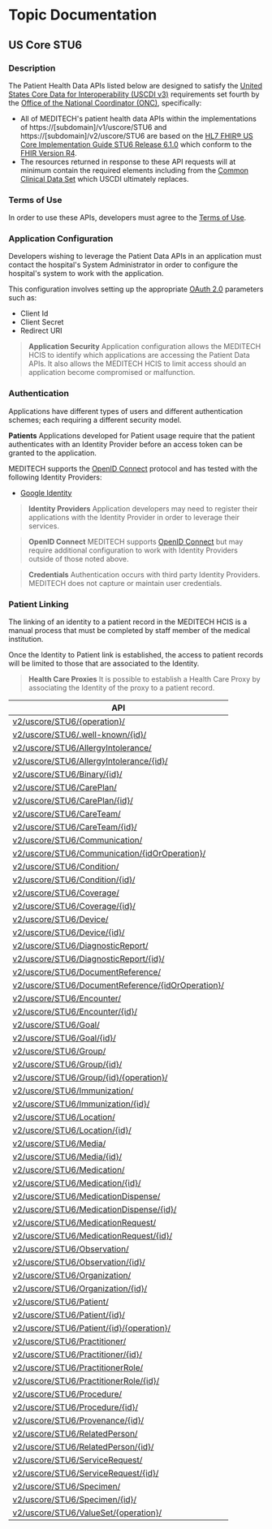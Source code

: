 <main _ngcontent-rjj-c89="" class="content-area"><router-outlet _ngcontent-rjj-c89=""></router-outlet><app-explorer _nghost-rjj-c95="" class="ng-star-inserted"><div _ngcontent-rjj-c95="" class="explorer-content-area"><div _ngcontent-rjj-c95="" class="doc-container ng-star-inserted"><div _ngcontent-rjj-c95="" class="content-area doc-area"><router-outlet _ngcontent-rjj-c95=""></router-outlet><app-topic-doc _nghost-rjj-c97="" class="ng-star-inserted"><div _ngcontent-rjj-c97="" class="ng-star-inserted"><div _ngcontent-rjj-c97="" class="clr-row"><div _ngcontent-rjj-c97="" class="clr-col-xs-12"><h1 _ngcontent-rjj-c97="">Topic Documentation</h1><h2 _ngcontent-rjj-c97="" class="doc-subheading">US Core STU6</h2></div></div><div _ngcontent-rjj-c97="" class="clr-row ng-star-inserted"><div _ngcontent-rjj-c97="" class="clr-col-xs-12"><h3 _ngcontent-rjj-c97="">Description</h3><markdown _ngcontent-rjj-c97=""><p>The Patient Health Data APIs listed below are designed to satisfy the <a href="https://www.healthit.gov/isa/united-states-core-data-interoperability-uscdi#uscdi-v3" title="United States Core Data for Interoperability (USCDI v3)">United States Core Data for Interoperability (USCDI v3)</a>
requirements set fourth by the <a href="https://www.healthit.gov/" title="Office of the National Coordinator (ONC)">Office of the National Coordinator (ONC)</a>, specifically:</p>
<ul>
<li>All of MEDITECH's patient health data APIs within the implementations of https://[subdomain]/v1/uscore/STU6 and https://[subdomain]/v2/uscore/STU6 are based on the <a href="https://hl7.org/fhir/us/core/STU6.1/index.html" title="HL7 FHIR US Core Implementation Guide">HL7 FHIR® US Core Implementation Guide STU6 Release 6.1.0</a>
which conform to the <a href="http://hl7.org/fhir/R4/index.html" title="FHIR R4">FHIR Version R4</a>.</li>
<li>The resources returned in response to these API requests will at minimum contain the required elements including from the <a href="https://www.healthit.gov/sites/default/files/topiclanding/2018-04/2015Ed_CCG_CCDS.pdf" title="Common Clinical Data Set">Common Clinical Data Set</a> which USCDI ultimately replaces.</li>
</ul>
<h3 id="terms-of-use">Terms of Use</h3>
<p>In order to use these APIs, developers must agree to the <a href="https://home.meditech.com/en/d/restapiresources/pages/apiterms.htm" title="Terms of Use">Terms of Use</a>.</p>
<h3 id="application-configuration">Application Configuration</h3>
<p>Developers wishing to leverage the Patient Data APIs in an application must contact the hospital's System Administrator in order to configure the hospital's system to work with the application.</p>
<p>This configuration involves setting up the appropriate <a href="https://oauth.net/2/" title="OAuth 2.0">OAuth 2.0</a> parameters such as:</p>
<ul>
<li>Client Id</li>
<li>Client Secret</li>
<li>Redirect URI</li>
</ul>
<blockquote>
<p><strong>Application Security</strong> Application configuration allows the MEDITECH HCIS to identify which applications are accessing the Patient Data APIs.  It also allows the MEDITECH HCIS to limit access should an application become compromised or malfunction.</p>
</blockquote>
<h3 id="authentication">Authentication</h3>
<p>Applications have different types of users and different authentication schemes; each requiring a different security model.</p>
<p><strong>Patients</strong>
Applications developed for Patient usage require that the patient authenticates with an Identity Provider before an access
token can be granted to the application.</p>
<p>MEDITECH supports the <a href="http://openid.net/connect/" title="OpenID Connect">OpenID Connect</a> protocol and has tested with the following Identity Providers:</p>
<ul>
<li><a href="https://developers.google.com/identity/protocols/OpenIDConnect" title="Google Identity">Google Identity</a></li>
</ul>
<blockquote>
<p><strong>Identity Providers</strong> Application developers may need to register their applications with the Identity Provider in order to leverage their services.</p>
</blockquote>
<blockquote>
<p><strong>OpenID Connect</strong> MEDITECH supports <a href="http://openid.net/connect/" title="OpenID Connect">OpenID Connect</a> but may require additional configuration to work with
Identity Providers outside of those noted above.</p>
</blockquote>
<blockquote>
<p><strong>Credentials</strong> Authentication occurs with third party Identity Providers. MEDITECH does not capture or maintain user credentials.</p>
</blockquote>
<h3 id="patient-linking">Patient Linking</h3>
<p>The linking of an identity to a patient record in the MEDITECH HCIS is a manual process that must be completed by staff
member of the medical institution.</p>
<p>Once the Identity to Patient link is established, the access to patient records will be limited to those that are
associated to the Identity.</p>
<blockquote>
<p><strong>Health Care Proxies</strong> It is possible to establish a Health Care Proxy by associating the Identity of the proxy to a patient record.</p>
</blockquote>
</markdown><!----></div></div><!----><div _ngcontent-rjj-c97="" class="clr-row"><div _ngcontent-rjj-c97="" class="clr-col-xs-6 ng-star-inserted"><table _ngcontent-rjj-c97="" class="table table-compact"><thead _ngcontent-rjj-c97=""><tr _ngcontent-rjj-c97=""><th _ngcontent-rjj-c97="" class="left">API</th></tr></thead><tbody _ngcontent-rjj-c97=""><tr _ngcontent-rjj-c97="" class="ng-star-inserted"><td _ngcontent-rjj-c97="" class="left"><a _ngcontent-rjj-c97="" href="/explorer/api/uscore.STU6._/2">v2/uscore/STU6/{operation}/</a></td></tr><tr _ngcontent-rjj-c97="" class="ng-star-inserted"><td _ngcontent-rjj-c97="" class="left"><a _ngcontent-rjj-c97="" href="/explorer/api/uscore.STU6.%252Ewell-known._/2">v2/uscore/STU6/.well-known/{id}/</a></td></tr><tr _ngcontent-rjj-c97="" class="ng-star-inserted"><td _ngcontent-rjj-c97="" class="left"><a _ngcontent-rjj-c97="" href="/explorer/api/uscore.STU6.AllergyIntolerance/2">v2/uscore/STU6/AllergyIntolerance/</a></td></tr><tr _ngcontent-rjj-c97="" class="ng-star-inserted"><td _ngcontent-rjj-c97="" class="left"><a _ngcontent-rjj-c97="" href="/explorer/api/uscore.STU6.AllergyIntolerance._/2">v2/uscore/STU6/AllergyIntolerance/{id}/</a></td></tr><tr _ngcontent-rjj-c97="" class="ng-star-inserted"><td _ngcontent-rjj-c97="" class="left"><a _ngcontent-rjj-c97="" href="/explorer/api/uscore.STU6.Binary._/2">v2/uscore/STU6/Binary/{id}/</a></td></tr><tr _ngcontent-rjj-c97="" class="ng-star-inserted"><td _ngcontent-rjj-c97="" class="left"><a _ngcontent-rjj-c97="" href="/explorer/api/uscore.STU6.CarePlan/2">v2/uscore/STU6/CarePlan/</a></td></tr><tr _ngcontent-rjj-c97="" class="ng-star-inserted"><td _ngcontent-rjj-c97="" class="left"><a _ngcontent-rjj-c97="" href="/explorer/api/uscore.STU6.CarePlan._/2">v2/uscore/STU6/CarePlan/{id}/</a></td></tr><tr _ngcontent-rjj-c97="" class="ng-star-inserted"><td _ngcontent-rjj-c97="" class="left"><a _ngcontent-rjj-c97="" href="/explorer/api/uscore.STU6.CareTeam/2">v2/uscore/STU6/CareTeam/</a></td></tr><tr _ngcontent-rjj-c97="" class="ng-star-inserted"><td _ngcontent-rjj-c97="" class="left"><a _ngcontent-rjj-c97="" href="/explorer/api/uscore.STU6.CareTeam._/2">v2/uscore/STU6/CareTeam/{id}/</a></td></tr><tr _ngcontent-rjj-c97="" class="ng-star-inserted"><td _ngcontent-rjj-c97="" class="left"><a _ngcontent-rjj-c97="" href="/explorer/api/uscore.STU6.Communication/2">v2/uscore/STU6/Communication/</a></td></tr><tr _ngcontent-rjj-c97="" class="ng-star-inserted"><td _ngcontent-rjj-c97="" class="left"><a _ngcontent-rjj-c97="" href="/explorer/api/uscore.STU6.Communication._/2">v2/uscore/STU6/Communication/{idOrOperation}/</a></td></tr><tr _ngcontent-rjj-c97="" class="ng-star-inserted"><td _ngcontent-rjj-c97="" class="left"><a _ngcontent-rjj-c97="" href="/explorer/api/uscore.STU6.Condition/2">v2/uscore/STU6/Condition/</a></td></tr><tr _ngcontent-rjj-c97="" class="ng-star-inserted"><td _ngcontent-rjj-c97="" class="left"><a _ngcontent-rjj-c97="" href="/explorer/api/uscore.STU6.Condition._/2">v2/uscore/STU6/Condition/{id}/</a></td></tr><tr _ngcontent-rjj-c97="" class="ng-star-inserted"><td _ngcontent-rjj-c97="" class="left"><a _ngcontent-rjj-c97="" href="/explorer/api/uscore.STU6.Coverage/2">v2/uscore/STU6/Coverage/</a></td></tr><tr _ngcontent-rjj-c97="" class="ng-star-inserted"><td _ngcontent-rjj-c97="" class="left"><a _ngcontent-rjj-c97="" href="/explorer/api/uscore.STU6.Coverage._/2">v2/uscore/STU6/Coverage/{id}/</a></td></tr><tr _ngcontent-rjj-c97="" class="ng-star-inserted"><td _ngcontent-rjj-c97="" class="left"><a _ngcontent-rjj-c97="" href="/explorer/api/uscore.STU6.Device/2">v2/uscore/STU6/Device/</a></td></tr><tr _ngcontent-rjj-c97="" class="ng-star-inserted"><td _ngcontent-rjj-c97="" class="left"><a _ngcontent-rjj-c97="" href="/explorer/api/uscore.STU6.Device._/2">v2/uscore/STU6/Device/{id}/</a></td></tr><tr _ngcontent-rjj-c97="" class="ng-star-inserted"><td _ngcontent-rjj-c97="" class="left"><a _ngcontent-rjj-c97="" href="/explorer/api/uscore.STU6.DiagnosticReport/2">v2/uscore/STU6/DiagnosticReport/</a></td></tr><tr _ngcontent-rjj-c97="" class="ng-star-inserted"><td _ngcontent-rjj-c97="" class="left"><a _ngcontent-rjj-c97="" href="/explorer/api/uscore.STU6.DiagnosticReport._/2">v2/uscore/STU6/DiagnosticReport/{id}/</a></td></tr><tr _ngcontent-rjj-c97="" class="ng-star-inserted"><td _ngcontent-rjj-c97="" class="left"><a _ngcontent-rjj-c97="" href="/explorer/api/uscore.STU6.DocumentReference/2">v2/uscore/STU6/DocumentReference/</a></td></tr><tr _ngcontent-rjj-c97="" class="ng-star-inserted"><td _ngcontent-rjj-c97="" class="left"><a _ngcontent-rjj-c97="" href="/explorer/api/uscore.STU6.DocumentReference._/2">v2/uscore/STU6/DocumentReference/{idOrOperation}/</a></td></tr><tr _ngcontent-rjj-c97="" class="ng-star-inserted"><td _ngcontent-rjj-c97="" class="left"><a _ngcontent-rjj-c97="" href="/explorer/api/uscore.STU6.Encounter/2">v2/uscore/STU6/Encounter/</a></td></tr><tr _ngcontent-rjj-c97="" class="ng-star-inserted"><td _ngcontent-rjj-c97="" class="left"><a _ngcontent-rjj-c97="" href="/explorer/api/uscore.STU6.Encounter._/2">v2/uscore/STU6/Encounter/{id}/</a></td></tr><tr _ngcontent-rjj-c97="" class="ng-star-inserted"><td _ngcontent-rjj-c97="" class="left"><a _ngcontent-rjj-c97="" href="/explorer/api/uscore.STU6.Goal/2">v2/uscore/STU6/Goal/</a></td></tr><tr _ngcontent-rjj-c97="" class="ng-star-inserted"><td _ngcontent-rjj-c97="" class="left"><a _ngcontent-rjj-c97="" href="/explorer/api/uscore.STU6.Goal._/2">v2/uscore/STU6/Goal/{id}/</a></td></tr><tr _ngcontent-rjj-c97="" class="ng-star-inserted"><td _ngcontent-rjj-c97="" class="left"><a _ngcontent-rjj-c97="" href="/explorer/api/uscore.STU6.Group/2">v2/uscore/STU6/Group/</a></td></tr><tr _ngcontent-rjj-c97="" class="ng-star-inserted"><td _ngcontent-rjj-c97="" class="left"><a _ngcontent-rjj-c97="" href="/explorer/api/uscore.STU6.Group._/2">v2/uscore/STU6/Group/{id}/</a></td></tr><tr _ngcontent-rjj-c97="" class="ng-star-inserted"><td _ngcontent-rjj-c97="" class="left"><a _ngcontent-rjj-c97="" href="/explorer/api/uscore.STU6.Group._._/2">v2/uscore/STU6/Group/{id}/{operation}/</a></td></tr><tr _ngcontent-rjj-c97="" class="ng-star-inserted"><td _ngcontent-rjj-c97="" class="left"><a _ngcontent-rjj-c97="" href="/explorer/api/uscore.STU6.Immunization/2">v2/uscore/STU6/Immunization/</a></td></tr><tr _ngcontent-rjj-c97="" class="ng-star-inserted"><td _ngcontent-rjj-c97="" class="left"><a _ngcontent-rjj-c97="" href="/explorer/api/uscore.STU6.Immunization._/2">v2/uscore/STU6/Immunization/{id}/</a></td></tr><tr _ngcontent-rjj-c97="" class="ng-star-inserted"><td _ngcontent-rjj-c97="" class="left"><a _ngcontent-rjj-c97="" href="/explorer/api/uscore.STU6.Location/2">v2/uscore/STU6/Location/</a></td></tr><tr _ngcontent-rjj-c97="" class="ng-star-inserted"><td _ngcontent-rjj-c97="" class="left"><a _ngcontent-rjj-c97="" href="/explorer/api/uscore.STU6.Location._/2">v2/uscore/STU6/Location/{id}/</a></td></tr><tr _ngcontent-rjj-c97="" class="ng-star-inserted"><td _ngcontent-rjj-c97="" class="left"><a _ngcontent-rjj-c97="" href="/explorer/api/uscore.STU6.Media/2">v2/uscore/STU6/Media/</a></td></tr><tr _ngcontent-rjj-c97="" class="ng-star-inserted"><td _ngcontent-rjj-c97="" class="left"><a _ngcontent-rjj-c97="" href="/explorer/api/uscore.STU6.Media._/2">v2/uscore/STU6/Media/{id}/</a></td></tr><tr _ngcontent-rjj-c97="" class="ng-star-inserted"><td _ngcontent-rjj-c97="" class="left"><a _ngcontent-rjj-c97="" href="/explorer/api/uscore.STU6.Medication/2">v2/uscore/STU6/Medication/</a></td></tr><tr _ngcontent-rjj-c97="" class="ng-star-inserted"><td _ngcontent-rjj-c97="" class="left"><a _ngcontent-rjj-c97="" href="/explorer/api/uscore.STU6.Medication._/2">v2/uscore/STU6/Medication/{id}/</a></td></tr><tr _ngcontent-rjj-c97="" class="ng-star-inserted"><td _ngcontent-rjj-c97="" class="left"><a _ngcontent-rjj-c97="" href="/explorer/api/uscore.STU6.MedicationDispense/2">v2/uscore/STU6/MedicationDispense/</a></td></tr><tr _ngcontent-rjj-c97="" class="ng-star-inserted"><td _ngcontent-rjj-c97="" class="left"><a _ngcontent-rjj-c97="" href="/explorer/api/uscore.STU6.MedicationDispense._/2">v2/uscore/STU6/MedicationDispense/{id}/</a></td></tr><tr _ngcontent-rjj-c97="" class="ng-star-inserted"><td _ngcontent-rjj-c97="" class="left"><a _ngcontent-rjj-c97="" href="/explorer/api/uscore.STU6.MedicationRequest/2">v2/uscore/STU6/MedicationRequest/</a></td></tr><tr _ngcontent-rjj-c97="" class="ng-star-inserted"><td _ngcontent-rjj-c97="" class="left"><a _ngcontent-rjj-c97="" href="/explorer/api/uscore.STU6.MedicationRequest._/2">v2/uscore/STU6/MedicationRequest/{id}/</a></td></tr><tr _ngcontent-rjj-c97="" class="ng-star-inserted"><td _ngcontent-rjj-c97="" class="left"><a _ngcontent-rjj-c97="" href="/explorer/api/uscore.STU6.Observation/2">v2/uscore/STU6/Observation/</a></td></tr><tr _ngcontent-rjj-c97="" class="ng-star-inserted"><td _ngcontent-rjj-c97="" class="left"><a _ngcontent-rjj-c97="" href="/explorer/api/uscore.STU6.Observation._/2">v2/uscore/STU6/Observation/{id}/</a></td></tr><tr _ngcontent-rjj-c97="" class="ng-star-inserted"><td _ngcontent-rjj-c97="" class="left"><a _ngcontent-rjj-c97="" href="/explorer/api/uscore.STU6.Organization/2">v2/uscore/STU6/Organization/</a></td></tr><tr _ngcontent-rjj-c97="" class="ng-star-inserted"><td _ngcontent-rjj-c97="" class="left"><a _ngcontent-rjj-c97="" href="/explorer/api/uscore.STU6.Organization._/2">v2/uscore/STU6/Organization/{id}/</a></td></tr><tr _ngcontent-rjj-c97="" class="ng-star-inserted"><td _ngcontent-rjj-c97="" class="left"><a _ngcontent-rjj-c97="" href="/explorer/api/uscore.STU6.Patient/2">v2/uscore/STU6/Patient/</a></td></tr><tr _ngcontent-rjj-c97="" class="ng-star-inserted"><td _ngcontent-rjj-c97="" class="left"><a _ngcontent-rjj-c97="" href="/explorer/api/uscore.STU6.Patient._/2">v2/uscore/STU6/Patient/{id}/</a></td></tr><tr _ngcontent-rjj-c97="" class="ng-star-inserted"><td _ngcontent-rjj-c97="" class="left"><a _ngcontent-rjj-c97="" href="/explorer/api/uscore.STU6.Patient._._/2">v2/uscore/STU6/Patient/{id}/{operation}/</a></td></tr><tr _ngcontent-rjj-c97="" class="ng-star-inserted"><td _ngcontent-rjj-c97="" class="left"><a _ngcontent-rjj-c97="" href="/explorer/api/uscore.STU6.Practitioner/2">v2/uscore/STU6/Practitioner/</a></td></tr><tr _ngcontent-rjj-c97="" class="ng-star-inserted"><td _ngcontent-rjj-c97="" class="left"><a _ngcontent-rjj-c97="" href="/explorer/api/uscore.STU6.Practitioner._/2">v2/uscore/STU6/Practitioner/{id}/</a></td></tr><tr _ngcontent-rjj-c97="" class="ng-star-inserted"><td _ngcontent-rjj-c97="" class="left"><a _ngcontent-rjj-c97="" href="/explorer/api/uscore.STU6.PractitionerRole/2">v2/uscore/STU6/PractitionerRole/</a></td></tr><tr _ngcontent-rjj-c97="" class="ng-star-inserted"><td _ngcontent-rjj-c97="" class="left"><a _ngcontent-rjj-c97="" href="/explorer/api/uscore.STU6.PractitionerRole._/2">v2/uscore/STU6/PractitionerRole/{id}/</a></td></tr><tr _ngcontent-rjj-c97="" class="ng-star-inserted"><td _ngcontent-rjj-c97="" class="left"><a _ngcontent-rjj-c97="" href="/explorer/api/uscore.STU6.Procedure/2">v2/uscore/STU6/Procedure/</a></td></tr><tr _ngcontent-rjj-c97="" class="ng-star-inserted"><td _ngcontent-rjj-c97="" class="left"><a _ngcontent-rjj-c97="" href="/explorer/api/uscore.STU6.Procedure._/2">v2/uscore/STU6/Procedure/{id}/</a></td></tr><tr _ngcontent-rjj-c97="" class="ng-star-inserted"><td _ngcontent-rjj-c97="" class="left"><a _ngcontent-rjj-c97="" href="/explorer/api/uscore.STU6.Provenance._/2">v2/uscore/STU6/Provenance/{id}/</a></td></tr><tr _ngcontent-rjj-c97="" class="ng-star-inserted"><td _ngcontent-rjj-c97="" class="left"><a _ngcontent-rjj-c97="" href="/explorer/api/uscore.STU6.RelatedPerson/2">v2/uscore/STU6/RelatedPerson/</a></td></tr><tr _ngcontent-rjj-c97="" class="ng-star-inserted"><td _ngcontent-rjj-c97="" class="left"><a _ngcontent-rjj-c97="" href="/explorer/api/uscore.STU6.RelatedPerson._/2">v2/uscore/STU6/RelatedPerson/{id}/</a></td></tr><tr _ngcontent-rjj-c97="" class="ng-star-inserted"><td _ngcontent-rjj-c97="" class="left"><a _ngcontent-rjj-c97="" href="/explorer/api/uscore.STU6.ServiceRequest/2">v2/uscore/STU6/ServiceRequest/</a></td></tr><tr _ngcontent-rjj-c97="" class="ng-star-inserted"><td _ngcontent-rjj-c97="" class="left"><a _ngcontent-rjj-c97="" href="/explorer/api/uscore.STU6.ServiceRequest._/2">v2/uscore/STU6/ServiceRequest/{id}/</a></td></tr><tr _ngcontent-rjj-c97="" class="ng-star-inserted"><td _ngcontent-rjj-c97="" class="left"><a _ngcontent-rjj-c97="" href="/explorer/api/uscore.STU6.Specimen/2">v2/uscore/STU6/Specimen/</a></td></tr><tr _ngcontent-rjj-c97="" class="ng-star-inserted"><td _ngcontent-rjj-c97="" class="left"><a _ngcontent-rjj-c97="" href="/explorer/api/uscore.STU6.Specimen._/2">v2/uscore/STU6/Specimen/{id}/</a></td></tr><tr _ngcontent-rjj-c97="" class="ng-star-inserted"><td _ngcontent-rjj-c97="" class="left"><a _ngcontent-rjj-c97="" href="/explorer/api/uscore.STU6.ValueSet._/2">v2/uscore/STU6/ValueSet/{operation}/</a></td></tr><!----></tbody></table></div><!----><!----><!----><!----><!----><!----></div><!----></div><!----></app-topic-doc><!----></div></div><!----><!----><!----><!----></div></app-explorer><!----></main>
